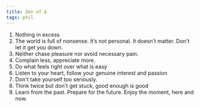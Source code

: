 ```yaml
---
title: Zen of Δ
tags: phil
---
```


1. Nothing in excess
2. The world is full of nonsense. It’s not personal. It doesn’t matter. Don't let it get you down. 
3. Neither chase pleasure nor avoid necessary pain.
4. Complain less, appreciate more.
5. Do what feels right over what is easy
6. Listen to your heart, follow your genuine interest and passion
7. Don't take yourself too seriously.
8. Think twice but don't get stuck, good enough is good
9. Learn from the past. Prepare for the future. Enjoy the moment, here and now. 
